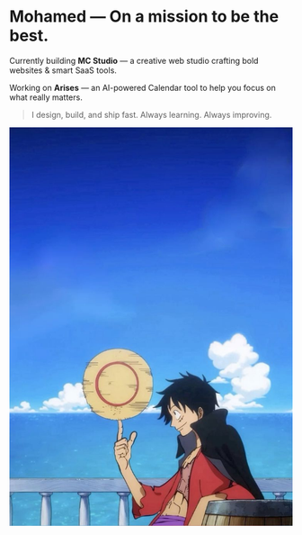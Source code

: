 # Mohamed — On a mission to be the best.

Currently building **MC Studio** — a creative web studio crafting bold websites & smart SaaS tools.

Working on **Arises** — an AI-powered Calendar tool to help you focus on what really matters.

> I design, build, and ship fast. Always learning. Always improving.

<!-- [![Anurag's GitHub stats](https://github-readme-stats.vercel.app/api?username=mohamedevweb)](https://github.com/anuraghazra/github-readme-stats) -->

![My banner](./assets/luffy.jpg)
